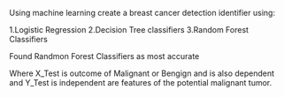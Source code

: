 Using machine learning create a breast cancer detection identifier using:

1.Logistic Regression
2.Decision Tree classifiers
3.Random Forest Classifiers

Found Randmon Forest Classifiers as most accurate

Where X_Test is outcome of Malignant or Bengign and is also dependent and Y_Test is independent are features  of the potential malignant tumor.
